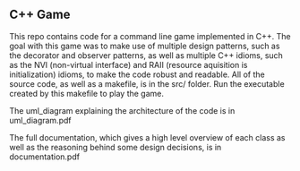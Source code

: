 ## C++ Game

This repo contains code for a command line game implemented in C++. The goal with this game was to make use of multiple design patterns, such as the decorator and observer patterns, as well as multiple C++ idioms, such as the NVI (non-virtual interface) and RAII (resource aquisition is initialization) idioms, to make the code robust and readable. All of the source code, as well as a makefile, is in the src/ folder. Run the executable created by this makefile to play the game.

The uml_diagram explaining the architecture of the code is in uml_diagram.pdf

The full documentation, which gives a high level overview of each class as well as the reasoning behind some design decisions, is in documentation.pdf

